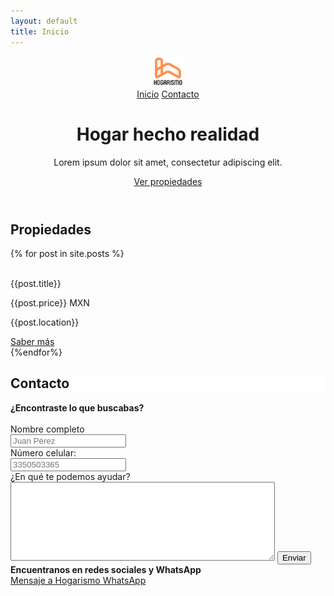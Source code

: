 ```yaml
---
layout: default
title: Inicio
---
```

<header>
    <nav class="container">
        <img src="/assets/logo.svg" alt="Logo de Hogarismo" width="50px">
        <div class="links">
            <a href="/">Inicio</a>
            <a href="/#contact">Contacto</a>
          <!-- <a href="#">Nosotros</a> -->
        </div>
    </nav>
    <div class="copy container">
        <h1>Hogar hecho realidad</h1>
        <p>Lorem ipsum dolor sit amet, consectetur adipiscing elit.</p>
       <a href="#properties" class="btn">Ver propiedades</a>
    </div>
</header>


<section class="properties" id="properties">
    <div class="container">
      <div class="heading">
        <h2 class="">Propiedades</h2>
        <div class="line"></div>
      </div>
      <!-- <label for="search-property">
        Busca una propiedad:
      </label>
      <br>
      <input type="text" id="search-property" placeholder="Busca por: colonia, precio, ciudad..."> -->
    </div>
    <div class="container properties-cards">
      {% for post in site.posts %}
      <div class="property-card">
        <img src="{{ post.images | relative_url }}/10.jpeg" alt="">
        <div class="property-card-footer">
          <p class="title">{{post.title}}</p>
          <p class="price">{{post.price}} MXN</p>
          <p class="location "><i class="fas fa-map-marker-alt"></i> {{post.location}}</p>
          <a href="{{post.url}}" class="btn-sm">Saber más</a>
        </div>
      </div>
      {%endfor%}
    </div>
</section>

<div class="container">
  <div class="heading">
    <h2 style="background:white">Contacto</h2>
    <div class="line"></div>
  </div>
</div>
<section class="contact container" id="contact">

  <div class="contact-form">
    <b>¿Encontraste lo que buscabas?</b>
    <br><br>
    <form class="" action="" method="POST">
      <label for="fullname">Nombre completo</label><br>
      <input type="text" id="fullname" name="fullname" value="" placeholder="Juan Pérez">
      <br>
      <label for="phone">Número celular:</label><br>
      <input type="text" id="phone" name="phone" value="" placeholder="3350503365">
      <br>
      <label for="message">¿En qué te podemos ayudar?</label><br>
      <textarea name="message" id="message" rows="8" cols="50"></textarea>
      <button type="submit" name="button" class="btn">Enviar</button>
    </form>
  </div>

  <div class="social">
    <b>Encuentranos en redes sociales y WhatsApp</b>
    <div class="fb-page"
      data-href="https://www.facebook.com/HogarismoMx"
      data-width="400"
      data-hide-cover="false"
      data-show-facepile="true">
    </div>
    <!-- <button type="button" name="button" class="fb-cta"><i class="fab fa-facebook-messenger"></i>Mensaje a Hogarismo Facebook</button> -->
    <a href="https://wa.me/13302020202?text=Me%20%20interesa%20obtener%20info%20sobre%20Hogarismo" class="wa-cta"><i class="fab fa-whatsapp"></i>Mensaje a Hogarismo WhatsApp</a>
  </div>
</section>
